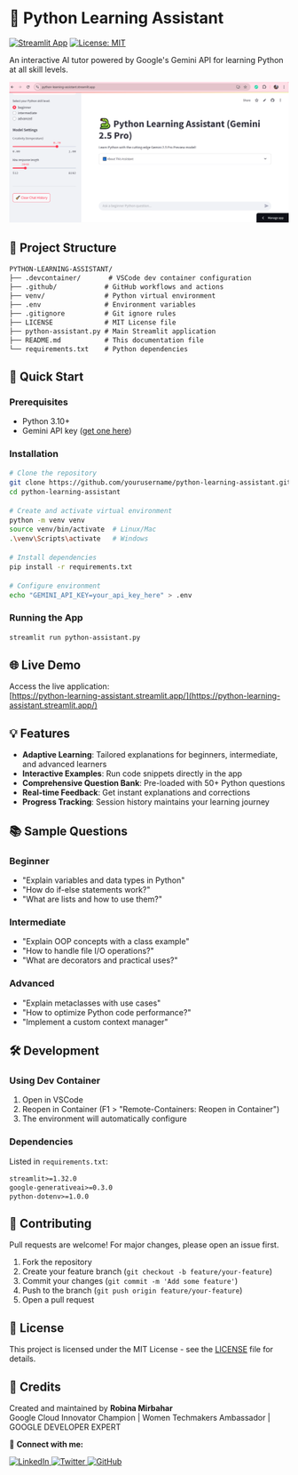 
# 🐍 Python Learning Assistant

[![Streamlit App](https://static.streamlit.io/badges/streamlit_badge_black_white.svg)](https://python-learning-assistant.streamlit.app/)
[![License: MIT](https://img.shields.io/badge/License-MIT-yellow.svg)](https://opensource.org/licenses/MIT)

An interactive AI tutor powered by Google's Gemini API for learning Python at all skill levels.

![App Screenshot](https://github.com/RobinaMirbahar/Python-Learning-Assistant/blob/main/Images/PLA.png?raw=true)

## 📂 Project Structure

```
PYTHON-LEARNING-ASSISTANT/
├── .devcontainer/       # VSCode dev container configuration
├── .github/            # GitHub workflows and actions
├── venv/               # Python virtual environment
├── .env                # Environment variables
├── .gitignore          # Git ignore rules
├── LICENSE             # MIT License file
├── python-assistant.py # Main Streamlit application
├── README.md           # This documentation file
└── requirements.txt    # Python dependencies
```

## 🚀 Quick Start

### Prerequisites
- Python 3.10+
- Gemini API key ([get one here](https://aistudio.google.com/app/apikey))

### Installation
```bash
# Clone the repository
git clone https://github.com/yourusername/python-learning-assistant.git
cd python-learning-assistant

# Create and activate virtual environment
python -m venv venv
source venv/bin/activate  # Linux/Mac
.\venv\Scripts\activate   # Windows

# Install dependencies
pip install -r requirements.txt

# Configure environment
echo "GEMINI_API_KEY=your_api_key_here" > .env
```

### Running the App
```bash
streamlit run python-assistant.py
```

## 🌐 Live Demo
Access the live application:  
[https://python-learning-assistant.streamlit.app/](https://python-learning-assistant.streamlit.app/)

## 💡 Features
- **Adaptive Learning**: Tailored explanations for beginners, intermediate, and advanced learners
- **Interactive Examples**: Run code snippets directly in the app
- **Comprehensive Question Bank**: Pre-loaded with 50+ Python questions
- **Real-time Feedback**: Get instant explanations and corrections
- **Progress Tracking**: Session history maintains your learning journey

## 📚 Sample Questions
### Beginner
- "Explain variables and data types in Python"
- "How do if-else statements work?"
- "What are lists and how to use them?"

### Intermediate
- "Explain OOP concepts with a class example"
- "How to handle file I/O operations?"
- "What are decorators and practical uses?"

### Advanced
- "Explain metaclasses with use cases"
- "How to optimize Python code performance?"
- "Implement a custom context manager"

## 🛠️ Development
### Using Dev Container
1. Open in VSCode
2. Reopen in Container (F1 > "Remote-Containers: Reopen in Container")
3. The environment will automatically configure

### Dependencies
Listed in `requirements.txt`:
```
streamlit>=1.32.0
google-generativeai>=0.3.0
python-dotenv>=1.0.0
```

## 🤝 Contributing
Pull requests are welcome! For major changes, please open an issue first.

1. Fork the repository
2. Create your feature branch (`git checkout -b feature/your-feature`)
3. Commit your changes (`git commit -m 'Add some feature'`)
4. Push to the branch (`git push origin feature/your-feature`)
5. Open a pull request

## 📜 License
This project is licensed under the MIT License - see the [LICENSE](LICENSE) file for details.


## 🙏 Credits
Created and maintained by **Robina Mirbahar**  
Google Cloud Innovator Champion | Women Techmakers Ambassador | GOOGLE DEVELOPER EXPERT

🔗 **Connect with me:**

<p align="left">
  <a href="https://www.linkedin.com/in/robinamirbahar/" target="_blank">
    <img src="https://img.shields.io/badge/LinkedIn-0077B5?style=for-the-badge&logo=linkedin&logoColor=white" alt="LinkedIn"/>
  </a>
  <a href="https://twitter.com/robinamirbahar" target="_blank">
    <img src="https://img.shields.io/badge/Twitter-1DA1F2?style=for-the-badge&logo=twitter&logoColor=white" alt="Twitter"/>
  </a>
  <a href="https://github.com/robinamirbahar" target="_blank">
    <img src="https://img.shields.io/badge/GitHub-100000?style=for-the-badge&logo=github&logoColor=white" alt="GitHub"/>
  </a>
  
</p>


